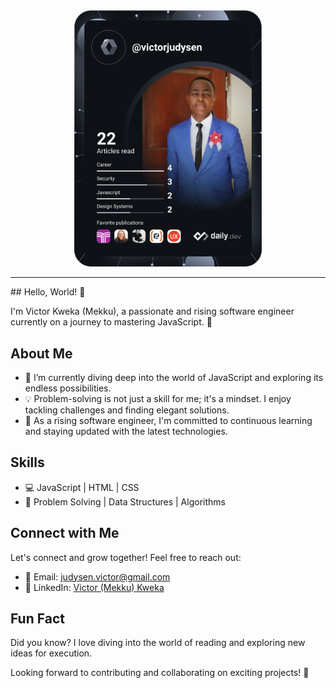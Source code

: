 <div align="center">
  <a href="https://app.daily.dev/victorjudysen"><img src="https://github.com/victorjudysen/victorjudysen/blob/main/devcard.svg" width="300" alt="Victor Judysen's Dev Card"/></a>
</div>
<hr>
## Hello, World! 👋

I'm Victor Kweka (Mekku), a passionate and rising software engineer currently on a journey to mastering JavaScript. 🚀

## About Me

- 🌱 I’m currently diving deep into the world of JavaScript and exploring its endless possibilities.
- 💡 Problem-solving is not just a skill for me; it's a mindset. I enjoy tackling challenges and finding elegant solutions.
- 🚀 As a rising software engineer, I'm committed to continuous learning and staying updated with the latest technologies.

## Skills

- 💻 JavaScript | HTML | CSS
- 🧠 Problem Solving | Data Structures | Algorithms

## Connect with Me

Let's connect and grow together! Feel free to reach out:

- 📧 Email: judysen.victor@gmail.com
- 💼 LinkedIn: [Victor (Mekku) Kweka](https://www.linkedin.com/in/victor-judysen-kweka/)


## Fun Fact

Did you know? I love diving into the world of reading and exploring new ideas for execution.

Looking forward to contributing and collaborating on exciting projects! 🌟
